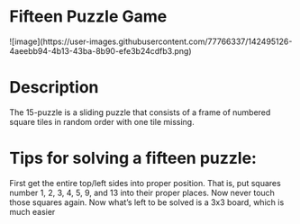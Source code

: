 

<h1>Fifteen Puzzle Game</h1>
![image](https://user-images.githubusercontent.com/77766337/142495126-4aeebb94-4b13-43ba-8b90-efe3b24cdfb3.png)


<h1>Description</h1>
The 15-puzzle is a sliding puzzle that consists of a frame of numbered square tiles in random order with one tile missing.

<h1>Tips for solving a fifteen puzzle:</h1>

First get the entire top/left sides into proper position. That is, put squares number 1, 2, 3, 4, 5, 9, and 13 into their proper places. Now never touch those squares again. Now what’s left to be solved is a 3x3 board, which is much easier
